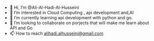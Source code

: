 - 👋 Hi, I’m @Ali-Al-Hadi-Al-Husseini
- 👀 I’m interested in Cloud Computing , api development and,AI
- 🌱 I’m currently learning api development with python and go.
- 💞️ I’m looking to collaborate on porjects that will make  me learn about API and Go
- 📫 How to reach alihadi.alhusseini@gmail.com

<!---
Ali-Al-Hadi-Al-Husseini/Ali-Al-Hadi-Al-Husseini is a ✨ special ✨ repository because its `README.md` (this file) appears on your GitHub profile.
You can click the Preview link to take a look at your changes.
--->
